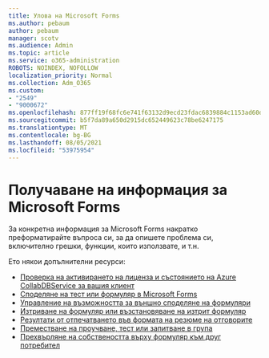```yaml
---
title: Улова на Microsoft Forms
ms.author: pebaum
author: pebaum
manager: scotv
ms.audience: Admin
ms.topic: article
ms.service: o365-administration
ROBOTS: NOINDEX, NOFOLLOW
localization_priority: Normal
ms.collection: Adm_O365
ms.custom:
- "2549"
- "9000672"
ms.openlocfilehash: 877ff19f68fc6e741f63132d9ecd23fdac6839884c1153ad60dd2ec6f0b6adc6
ms.sourcegitcommit: b5f7da89a650d2915dc652449623c78be6247175
ms.translationtype: MT
ms.contentlocale: bg-BG
ms.lasthandoff: 08/05/2021
ms.locfileid: "53975954"
---
```

# <a name="get-information-about-microsoft-forms"></a>Получаване на информация за Microsoft Forms

За конкретна информация за Microsoft Forms накратко преформатирайте въпроса си, за да опишете проблема си, включително грешки, функции, които използвате, и т.н. 

Ето някои допълнителни ресурси:

- [Проверка на активирането на лиценза и състоянието на Azure CollabDBService за вашия клиент](https://support.office.com/article/Turn-off-or-turn-on-Microsoft-Forms-8dcbf3ab-f2d6-459a-b8be-8d9892132a43)
- [Споделяне на тест или формуляр в Microsoft Forms](https://support.office.com/article/Share-a-form-to-collaborate-d5bb5cf0-8401-4c15-bb8c-8e108cd7e69b)
- [Управление на възможността за външно споделяне на формуляри](https://support.office.com/article/set-up-microsoft-forms-cc52287a-4550-464d-9a1b-457bf9df2240?#PickTab=Configure)
- [Изтриване на формуляр или възстановяване на изтрит формуляр](https://support.office.com/article/Delete-a-form-2207e468-ce1b-4c4a-a256-caf631d87af0)
- [Резултати от отпечатването във формата на резюме на отговорите](https://support.office.com/article/Print-a-form-22100b98-ba3c-41c1-9513-f76caca664fc)
- [Преместване на проучване, тест или запитване в група](https://support.office.com/article/Transfer-ownership-of-a-form-921a6361-a4e5-44ea-bce9-c4ed63aa54b4)
- [Прехвърляне на собствеността върху формуляр към друг потребител](https://support.office.com/article/Transfer-ownership-of-a-form-921a6361-a4e5-44ea-bce9-c4ed63aa54b4)